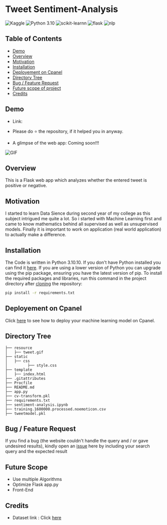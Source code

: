 
# Tweet Sentiment-Analysis
![Kaggle](https://img.shields.io/badge/Dataset-Kaggle-blue.svg)
![Python 3.10](https://img.shields.io/badge/Python-3.10.10-blueviolet.svg)
![scikit-learnn](https://img.shields.io/badge/Library-Scikit_Learn-orange.svg)
![flask](https://img.shields.io/badge/Flask-2.2.3-lightgrey.svg)
![nlp](https://img.shields.io/badge/Library-NLP-blue.svg)


## Table of Contents

 - [Demo](#demo)
 - [Overview](#overview)
 - [Motivation](#motivation)
 - [Installation](#installation)
 - [Deployement on Cpanel](#deployement-on-cpanel)
 - [Directory Tree](#directory-tree)
 - [Bug / Feature Request](#bug--feature-request)
 - [Future scope of project](#future-scope)
 - [Credits](#credits)

## Demo
- Link: 

- Please do ⭐ the repository, if it helped you in anyway.

- A glimpse of the web app: Coming soon!!!

![GIF](resource/carpredict.gif)

## Overview
This is a Flask web app which analyzes whether the entered tweet is positive or negative.

## Motivation
I started to learn Data Sience during second year of my college as this subject intrigued me quite a lot. So i started with Machine Learning first and came to know mathematics behind all supervised as well as unsupervised models. Finally it is important to work on application (real world application) to actually make a difference.

## Installation
The Code is written in Python 3.10.10. If you don't have Python installed you can find it [here](https://www.python.org/downloads/). If you are using a lower version of Python you can upgrade using the pip package, ensuring you have the latest version of pip. To install the required packages and libraries, run this command in the project directory after [cloning](https://www.howtogeek.com/451360/how-to-clone-a-github-repository/) the repository:

```bash
pip install -r requirements.txt
```
## Deployement on Cpanel
Click [here](https://docs.cpanel.net/knowledge-base/web-services/guide-to-git-how-to-set-up-deployment/) to see how to deploy your machine learning model on Cpanel.

## Directory Tree

```
├── resource 
│   ├── tweet.gif
├── static 
│   ├── css
│         ├── style.css
├── template
│   ├── index.html
├── .gitattributes
├── Procfile
├── README.md
├── app.py
├── cv-transform.pkl
├── requirements.txt
├── sentiment-analysis.ipynb
├── training.1600000.processed.noemoticon.csv
├── tweetmodel.pkl
```

## Bug / Feature Request

If you find a bug (the website couldn't handle the query and / or gave undesired results), kindly open an [issue](https://github.com/Sajid030/tweet-sentiment-analysis/issues) here by including your search query and the expected result

## Future Scope

- Use multiple Algorithms
- Optimize Flask app.py
- Front-End 

## Credits
- Dataset link : Click [here](https://www.kaggle.com/datasets/kazanova/sentiment140?select=training.1600000.processed.noemoticon.csv)
